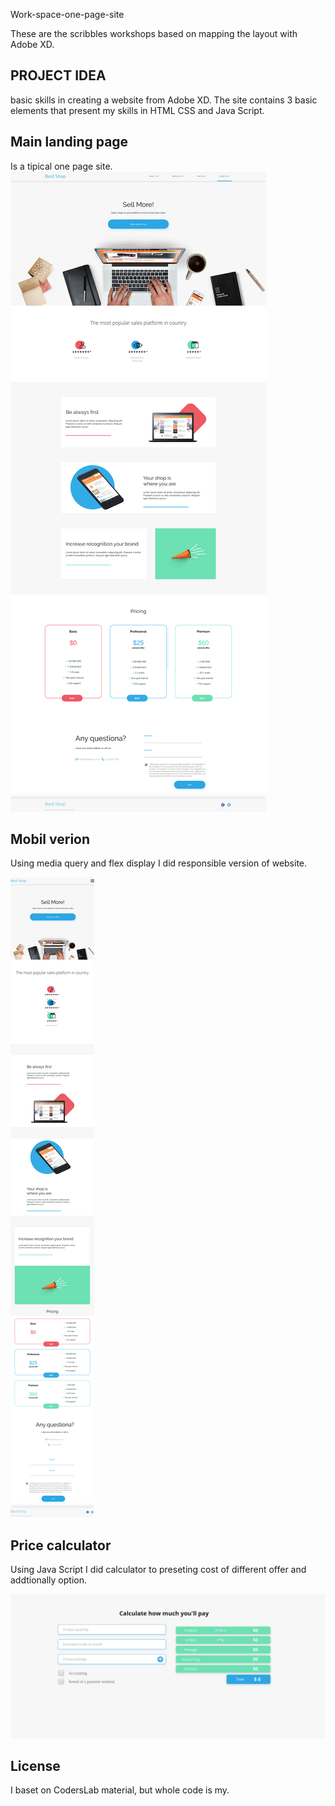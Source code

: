 Work-space-one-page-site

These are the scribbles workshops based on mapping the layout with Adobe XD.

## PROJECT IDEA

basic skills in creating a website from Adobe XD. The site contains 3 basic elements that present my skills in HTML CSS and Java Script.

## Main landing page

Is a tipical one page site.
![prin screen main page](https://github.com/MIBuczek/BestShop/blob/master/main%20page.png)

## Mobil verion

Using media query and flex display I did responsible version of website.

![prin screen mobil version](https://github.com/MIBuczek/BestShop/blob/master/mobil-version.png)

## Price calculator

Using Java Script I did calculator to preseting cost of different offer and addtionally option.

![print screen calculator](https://github.com/MIBuczek/BestShop/blob/master/calculator.png)

## License

I baset on CodersLab material, but whole code is my.
